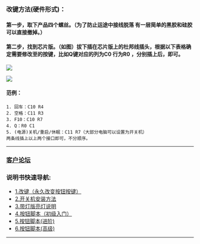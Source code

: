### 改键方法(硬件形式)：
#### 第一步，取下产品四个螺丝。（为了防止运途中接线脱落 有一层简单的黑胶和硅胶可以直接撤掉。）
#### 第二步，找到芯片版。（如图）拔下插在芯片版上的杜邦线插头，根据以下表格确定需要修改至的按键，比如Q键对应的列为C0 行为R0 ，分别插上后，即可。
![](http://wx2.sinaimg.cn/mw690/0060lm7Tly1fv6z0viiicj30nq0scn0p.jpg)

![](http://wx3.sinaimg.cn/mw690/0060lm7Tly1ftw9px6247j30j30oh102.jpg)
#### 范例：
```常用键位    
1. 回车：C10 R4   
2. 空格：C11 R3
3. F10：C10 R7
4. Q：R0 C1
5. (电源)关机/重启/休眠：C11 R7（大部分电脑可以设置为开关机）
两条线插上以上两个接口即可，不分顺序。
```
---
### [客户论坛](https://nas.lixining.com/wordpress/)
### 说明书快速导航:
* [1.改键（永久改变按钮按键）](http://wiki.lixining.com/?file=016-重大决策按钮/00-改键)
*  [2.开关机安装方法](http://wiki.lixining.com/?file=016-重大决策按钮/01-开关机版安装方法)
* [3.带灯版亮灯说明](http://wiki.lixining.com/?file=016-重大决策按钮/02-带灯版亮灯)
* [4.按钮脚本（初级入门）](http://wiki.lixining.com/?file=016-重大决策按钮/03-按钮脚本-初级)
* [5.按钮脚本(进阶)](http://wiki.lixining.com/?file=016-重大决策按钮/04-按钮脚本-进阶)
* [6.按钮脚本(高级)](http://wiki.lixining.com/?file=016-重大决策按钮/05-按钮脚本-高级)
---
